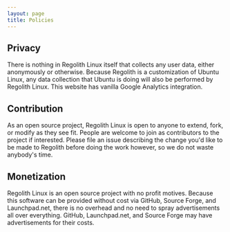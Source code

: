 ```yaml
---
layout: page
title: Policies
---
```


## Privacy

There is nothing in Regolith Linux itself that collects any user data, either anonymously or otherwise.  Because Regolith is a customization of Ubuntu Linux, any data collection that Ubuntu is doing will also be performed by Regolith Linux.  This website has vanilla Google Analytics integration.

## Contribution

As an open source project, Regolith Linux is open to anyone to extend, fork, or modify as they see fit.  People are welcome to join as contributors to the project if interested. Please file an issue describing the change you'd like to be made to Regolith before doing the work however, so we do not waste anybody's time.

## Monetization

Regolith Linux is an open source project with no profit motives.  Because this software can be provided without cost via GitHub, Source Forge, and Launchpad.net, there is no overhead and no need to spray advertisements all over everything.  GitHub, Launchpad.net, and Source Forge may have advertisements for their costs.
